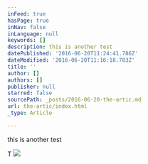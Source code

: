 ```yaml
---
inFeed: true
hasPage: true
inNav: false
inLanguage: null
keywords: []
description: this is another test
datePublished: '2016-06-20T11:24:41.786Z'
dateModified: '2016-06-20T11:16:18.783Z'
title: ''
author: []
authors: []
publisher: null
starred: false
sourcePath: _posts/2016-06-20-the-artic.md
url: the-artic/index.html
_type: Article

---
```

this is another test

T
![](https://the-grid-user-content.s3-us-west-2.amazonaws.com/cbd25d73-39c0-4e62-a704-8e20406be59a.jpg)